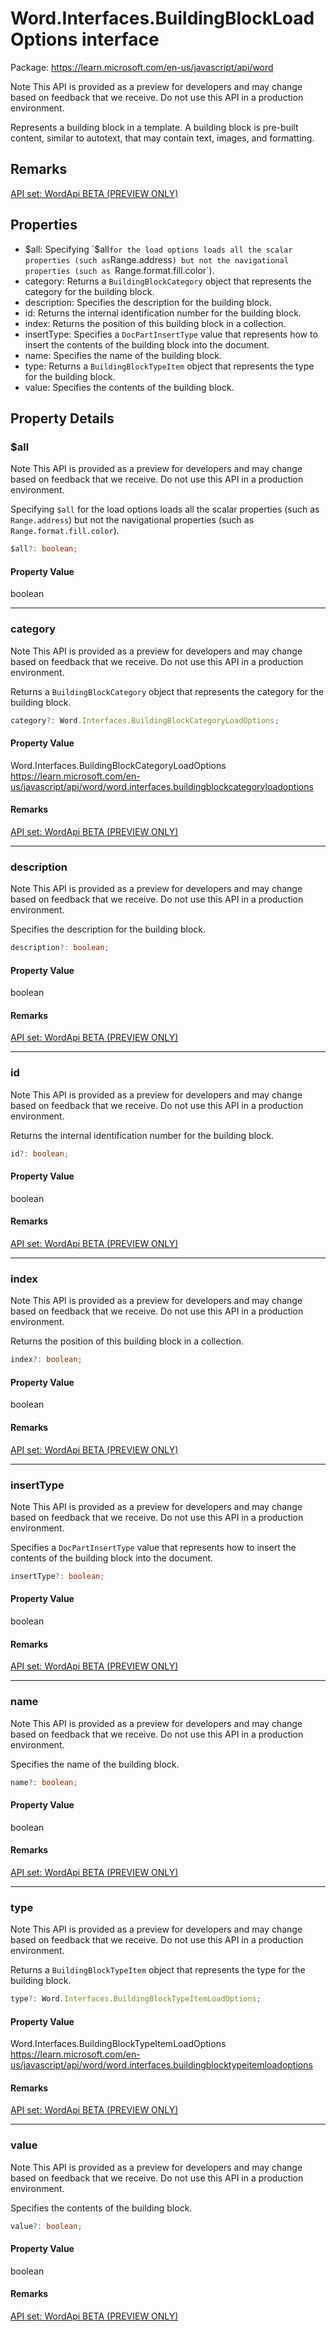 # Word.Interfaces.BuildingBlockLoadOptions interface

Package: https://learn.microsoft.com/en-us/javascript/api/word

Note
This API is provided as a preview for developers and may change based on feedback that we receive. Do not use this API in a production environment.

Represents a building block in a template. A building block is pre-built content, similar to autotext, that may contain text, images, and formatting.

## Remarks

[API set: WordApi BETA (PREVIEW ONLY)](https://learn.microsoft.com/en-us/javascript/api/requirement-sets/word/word-api-requirement-sets)

## Properties

- $all: Specifying `$all` for the load options loads all the scalar properties (such as `Range.address`) but not the navigational properties (such as `Range.format.fill.color`).
- category: Returns a `BuildingBlockCategory` object that represents the category for the building block.
- description: Specifies the description for the building block.
- id: Returns the internal identification number for the building block.
- index: Returns the position of this building block in a collection.
- insertType: Specifies a `DocPartInsertType` value that represents how to insert the contents of the building block into the document.
- name: Specifies the name of the building block.
- type: Returns a `BuildingBlockTypeItem` object that represents the type for the building block.
- value: Specifies the contents of the building block.

## Property Details

### $all

Note
This API is provided as a preview for developers and may change based on feedback that we receive. Do not use this API in a production environment.

Specifying `$all` for the load options loads all the scalar properties (such as `Range.address`) but not the navigational properties (such as `Range.format.fill.color`).

```typescript
$all?: boolean;
```

#### Property Value
boolean

---

### category

Note
This API is provided as a preview for developers and may change based on feedback that we receive. Do not use this API in a production environment.

Returns a `BuildingBlockCategory` object that represents the category for the building block.

```typescript
category?: Word.Interfaces.BuildingBlockCategoryLoadOptions;
```

#### Property Value
Word.Interfaces.BuildingBlockCategoryLoadOptions  
https://learn.microsoft.com/en-us/javascript/api/word/word.interfaces.buildingblockcategoryloadoptions

#### Remarks
[API set: WordApi BETA (PREVIEW ONLY)](https://learn.microsoft.com/en-us/javascript/api/requirement-sets/word/word-api-requirement-sets)

---

### description

Note
This API is provided as a preview for developers and may change based on feedback that we receive. Do not use this API in a production environment.

Specifies the description for the building block.

```typescript
description?: boolean;
```

#### Property Value
boolean

#### Remarks
[API set: WordApi BETA (PREVIEW ONLY)](https://learn.microsoft.com/en-us/javascript/api/requirement-sets/word/word-api-requirement-sets)

---

### id

Note
This API is provided as a preview for developers and may change based on feedback that we receive. Do not use this API in a production environment.

Returns the internal identification number for the building block.

```typescript
id?: boolean;
```

#### Property Value
boolean

#### Remarks
[API set: WordApi BETA (PREVIEW ONLY)](https://learn.microsoft.com/en-us/javascript/api/requirement-sets/word/word-api-requirement-sets)

---

### index

Note
This API is provided as a preview for developers and may change based on feedback that we receive. Do not use this API in a production environment.

Returns the position of this building block in a collection.

```typescript
index?: boolean;
```

#### Property Value
boolean

#### Remarks
[API set: WordApi BETA (PREVIEW ONLY)](https://learn.microsoft.com/en-us/javascript/api/requirement-sets/word/word-api-requirement-sets)

---

### insertType

Note
This API is provided as a preview for developers and may change based on feedback that we receive. Do not use this API in a production environment.

Specifies a `DocPartInsertType` value that represents how to insert the contents of the building block into the document.

```typescript
insertType?: boolean;
```

#### Property Value
boolean

#### Remarks
[API set: WordApi BETA (PREVIEW ONLY)](https://learn.microsoft.com/en-us/javascript/api/requirement-sets/word/word-api-requirement-sets)

---

### name

Note
This API is provided as a preview for developers and may change based on feedback that we receive. Do not use this API in a production environment.

Specifies the name of the building block.

```typescript
name?: boolean;
```

#### Property Value
boolean

#### Remarks
[API set: WordApi BETA (PREVIEW ONLY)](https://learn.microsoft.com/en-us/javascript/api/requirement-sets/word/word-api-requirement-sets)

---

### type

Note
This API is provided as a preview for developers and may change based on feedback that we receive. Do not use this API in a production environment.

Returns a `BuildingBlockTypeItem` object that represents the type for the building block.

```typescript
type?: Word.Interfaces.BuildingBlockTypeItemLoadOptions;
```

#### Property Value
Word.Interfaces.BuildingBlockTypeItemLoadOptions  
https://learn.microsoft.com/en-us/javascript/api/word/word.interfaces.buildingblocktypeitemloadoptions

#### Remarks
[API set: WordApi BETA (PREVIEW ONLY)](https://learn.microsoft.com/en-us/javascript/api/requirement-sets/word/word-api-requirement-sets)

---

### value

Note
This API is provided as a preview for developers and may change based on feedback that we receive. Do not use this API in a production environment.

Specifies the contents of the building block.

```typescript
value?: boolean;
```

#### Property Value
boolean

#### Remarks
[API set: WordApi BETA (PREVIEW ONLY)](https://learn.microsoft.com/en-us/javascript/api/requirement-sets/word/word-api-requirement-sets)